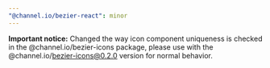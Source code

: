```yaml
---
"@channel.io/bezier-react": minor
---
```


**Important notice:** Changed the way icon component uniqueness is checked in the @channel.io/bezier-icons package, please use with the @channel.io/bezier-icons@0.2.0 version for normal behavior.
